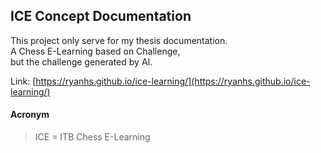 ## ICE Concept Documentation

This project only serve for my thesis documentation.  
A Chess E-Learning based on Challenge,  
but the challenge generated by AI.  

Link:  [https://ryanhs.github.io/ice-learning/](https://ryanhs.github.io/ice-learning/)


#### Acronym

> ICE = ITB Chess E-Learning
